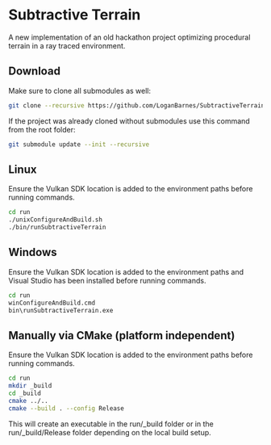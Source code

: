 Subtractive Terrain
===================

A new implementation of an old hackathon project optimizing procedural terrain in a ray traced environment.


Download
--------
Make sure to clone all submodules as well:

```bash
git clone --recursive https://github.com/LoganBarnes/SubtractiveTerrain.git
```

If the project was already cloned without submodules use this command from the root folder:

```bash
git submodule update --init --recursive
```


Linux
----

Ensure the Vulkan SDK location is added to the environment paths before running commands.

```bash
cd run
./unixConfigureAndBuild.sh
./bin/runSubtractiveTerrain
```


Windows
-------

Ensure the Vulkan SDK location is added to the environment paths and Visual Studio has been installed before running commands.

```bash
cd run
winConfigureAndBuild.cmd
bin\runSubtractiveTerrain.exe
```


Manually via CMake (platform independent)
------------------------------------------

Ensure the Vulkan SDK location is added to the environment paths before running commands.

```bash
cd run
mkdir _build
cd _build
cmake ../..
cmake --build . --config Release
```

This will create an executable in the run/_build folder or in the run/_build/Release folder depending on the local build setup.
